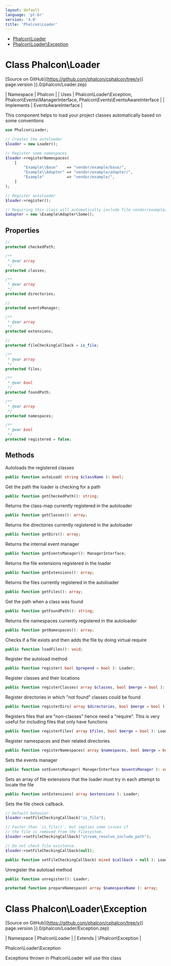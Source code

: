```yaml
---
layout: default
language: 'pt-br'
version: '4.0'
title: 'Phalcon\Loader'
---
```


* [Phalcon\Loader](#loader)
* [Phalcon\Loader\Exception](#loader-exception)

<h1 id="loader">Class Phalcon\Loader</h1>

[Source on GitHub](https://github.com/phalcon/cphalcon/tree/v{{ page.version }}.0/phalcon/Loader.zep)

| Namespace | Phalcon | | Uses | Phalcon\Loader\Exception, Phalcon\Events\ManagerInterface, Phalcon\Events\EventsAwareInterface | | Implements | EventsAwareInterface |

This component helps to load your project classes automatically based on some conventions

```php
use Phalcon\Loader;

// Creates the autoloader
$loader = new Loader();

// Register some namespaces
$loader->registerNamespaces(
    [
        "Example\\Base"    => "vendor/example/base/",
        "Example\\Adapter" => "vendor/example/adapter/",
        "Example"          => "vendor/example/",
    ]
);

// Register autoloader
$loader->register();

// Requiring this class will automatically include file vendor/example/adapter/Some.php
$adapter = new \Example\Adapter\Some();
```

## Properties

```php
//
protected checkedPath;

/**
 * @var array
 */
protected classes;

/**
 * @var array
 */
protected directories;

//
protected eventsManager;

/**
 * @var array
 */
protected extensions;

//
protected fileCheckingCallback = is_file;

/**
 * @var array
 */
protected files;

/**
 * @var bool
 */
protected foundPath;

/**
 * @var array
 */
protected namespaces;

/**
 * @var bool
 */
protected registered = false;

```

## Methods

Autoloads the registered classes

```php
public function autoLoad( string $className ): bool;
```

Get the path the loader is checking for a path

```php
public function getCheckedPath(): string;
```

Returns the class-map currently registered in the autoloader

```php
public function getClasses(): array;
```

Returns the directories currently registered in the autoloader

```php
public function getDirs(): array;
```

Returns the internal event manager

```php
public function getEventsManager(): ManagerInterface;
```

Returns the file extensions registered in the loader

```php
public function getExtensions(): array;
```

Returns the files currently registered in the autoloader

```php
public function getFiles(): array;
```

Get the path when a class was found

```php
public function getFoundPath(): string;
```

Returns the namespaces currently registered in the autoloader

```php
public function getNamespaces(): array;
```

Checks if a file exists and then adds the file by doing virtual require

```php
public function loadFiles(): void;
```

Register the autoload method

```php
public function register( bool $prepend = bool ): Loader;
```

Register classes and their locations

```php
public function registerClasses( array $classes, bool $merge = bool ): Loader;
```

Register directories in which "not found" classes could be found

```php
public function registerDirs( array $directories, bool $merge = bool ): Loader;
```

Registers files that are "non-classes" hence need a "require". This is very useful for including files that only have functions

```php
public function registerFiles( array $files, bool $merge = bool ): Loader;
```

Register namespaces and their related directories

```php
public function registerNamespaces( array $namespaces, bool $merge = bool ): Loader;
```

Sets the events manager

```php
public function setEventsManager( ManagerInterface $eventsManager ): void;
```

Sets an array of file extensions that the loader must try in each attempt to locate the file

```php
public function setExtensions( array $extensions ): Loader;
```

Sets the file check callback.

```php
// Default behavior.
$loader->setFileCheckingCallback("is_file");

// Faster than `is_file()`, but implies some issues if
// the file is removed from the filesystem.
$loader->setFileCheckingCallback("stream_resolve_include_path");

// Do not check file existence.
$loader->setFileCheckingCallback(null);
```

```php
public function setFileCheckingCallback( mixed $callback = null ): Loader;
```

Unregister the autoload method

```php
public function unregister(): Loader;
```

```php
protected function prepareNamespace( array $namespaceName ): array;
```

<h1 id="loader-exception">Class Phalcon\Loader\Exception</h1>

[Source on GitHub](https://github.com/phalcon/cphalcon/tree/v{{ page.version }}.0/phalcon/Loader/Exception.zep)

| Namespace | Phalcon\Loader | | Extends | \Phalcon\Exception |

Phalcon\Loader\Exception

Exceptions thrown in Phalcon\Loader will use this class